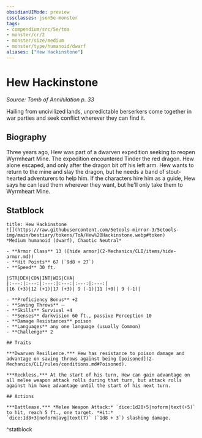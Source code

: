```yaml
---
obsidianUIMode: preview
cssclasses: json5e-monster
tags:
- compendium/src/5e/toa
- monster/cr/2
- monster/size/medium
- monster/type/humanoid/dwarf
aliases: ["Hew Hackinstone"]
---
```

# Hew Hackinstone
*Source: Tomb of Annihilation p. 33*  

Hailing from uncivilized lands, unpredictable berserkers come together in war parties and seek conflict wherever they can find it.

## Biography

Three years ago, Hew was part of a dwarven expedition seeking to reopen Wyrmheart Mine. The expedition encountered Tinder the red dragon. Hew alone escaped, and only after the dragon bit off his left arm. Hew wants to return to the mine and slay the dragon, but he needs a band of stout-hearted adventurers to help him. If the characters hire him as a guide, Hew says he can lead them wherever they want, but he'll only take them to Wyrmheart Mine.

## Statblock

```ad-statblock
title: Hew Hackinstone
![](https://raw.githubusercontent.com/5etools-mirror-3/5etools-img/main/bestiary/tokens/ToA/Hew%20Hackinstone.webp#token)
*Medium humanoid (dwarf), Chaotic Neutral*

- **Armor Class** 13 ([hide armor](2-Mechanics/CLI/items/hide-armor.md))
- **Hit Points** 67 (`9d8 + 27`)
- **Speed** 30 ft.

|STR|DEX|CON|INT|WIS|CHA|
|:---:|:---:|:---:|:---:|:---:|:---:|
|16 (+3)|12 (+1)|17 (+3)| 9 (-1)|11 (+0)| 9 (-1)|

- **Proficiency Bonus** +2
- **Saving Throws** ⏤
- **Skills** Survival +4
- **Senses** darkvision 60 ft., passive Perception 10
- **Damage Resistances** poison
- **Languages** any one language (usually Common)
- **Challenge** 2

## Traits

***Dwarven Resilience.*** Hew has resistance to poison damage and advantage on saving throws against being [poisoned](2-Mechanics/CLI/rules/conditions.md#Poisoned).

***Reckless.*** At the start of his turn, Hew can gain advantage on all melee weapon attack rolls during that turn, but attack rolls against him have advantage until the start of his next turn.

## Actions

***Battleaxe.*** *Melee Weapon Attack:* `dice:1d20+5|noform|text(+5)` to hit, reach 5 ft., one target. *Hit:* `dice:1d8+3|noform|avg|text(7)` (`1d8 + 3`) slashing damage.
```
^statblock